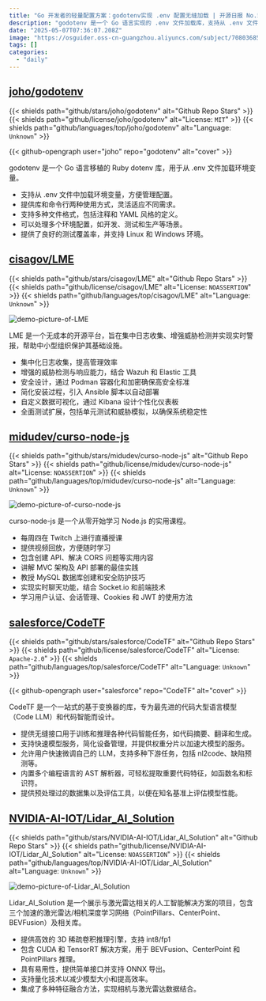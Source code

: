 ```yaml
---
title: "Go 开发者的轻量配置方案：godotenv实现 .env 配置无缝加载 | 开源日报 No.597"
description: "godotenv 是一个 Go 语言实现的 .env 文件加载库，支持从 .env 文件加载环境变量，提供库和命令行两种使用方式，支持多种文件格式和不同环境配置，并具备良好的跨平台兼容性。"
date: "2025-05-07T07:36:07.208Z"
image: "https://osguider.oss-cn-guangzhou.aliyuncs.com/subject/7080368552c5f637e84f1bec98b963c7.png"
tags: []
categories:
  - "daily"
---
```


## [joho/godotenv](https://github.com/joho/godotenv)

{{< shields path="github/stars/joho/godotenv" alt="Github Repo Stars" >}} {{< shields path="github/license/joho/godotenv" alt="License: `MIT`" >}} {{< shields path="github/languages/top/joho/godotenv" alt="Language: `Unknown`" >}}

{{< github-opengraph user="joho" repo="godotenv" alt="cover" >}}

godotenv 是一个 Go 语言移植的 Ruby dotenv 库，用于从 .env 文件加载环境变量。

- 支持从 .env 文件中加载环境变量，方便管理配置。
- 提供库和命令行两种使用方式，灵活适应不同需求。
- 支持多种文件格式，包括注释和 YAML 风格的定义。
- 可以处理多个环境配置，如开发、测试和生产等场景。
- 提供了良好的测试覆盖率，并支持 Linux 和 Windows 环境。
  
## [cisagov/LME](https://github.com/cisagov/LME)

{{< shields path="github/stars/cisagov/LME" alt="Github Repo Stars" >}} {{< shields path="github/license/cisagov/LME" alt="License: `NOASSERTION`" >}} {{< shields path="github/languages/top/cisagov/LME" alt="Language: `Unknown`" >}}

![demo-picture-of-LME](https://static.osguider.com/subject/github/cisagov/LME/4c0f8894be94ef62f9ff0b38dd7268a6.png)

LME 是一个无成本的开源平台，旨在集中日志收集、增强威胁检测并实现实时警报，帮助中小型组织保护其基础设施。

- 集中化日志收集，提高管理效率
- 增强的威胁检测与响应能力，结合 Wazuh 和 Elastic 工具
- 安全设计，通过 Podman 容器化和加密确保高安全标准
- 简化安装过程，引入 Ansible 脚本以自动部署
- 自定义数据可视化，通过 Kibana 设计个性化仪表板
- 全面测试扩展，包括单元测试和威胁模拟，以确保系统稳定性
  
## [midudev/curso-node-js](https://github.com/midudev/curso-node-js)

{{< shields path="github/stars/midudev/curso-node-js" alt="Github Repo Stars" >}} {{< shields path="github/license/midudev/curso-node-js" alt="License: `NOASSERTION`" >}} {{< shields path="github/languages/top/midudev/curso-node-js" alt="Language: `Unknown`" >}}

![demo-picture-of-curso-node-js](https://static.osguider.com/subject/github/midudev/curso-node-js/4afdd0e45036cdf06ac29aa329e39bb9.jpeg)

curso-node-js 是一个从零开始学习 Node.js 的实用课程。

- 每周四在 Twitch 上进行直播授课
- 提供视频回放，方便随时学习
- 包含创建 API、解决 CORS 问题等实用内容
- 讲解 MVC 架构及 API 部署的最佳实践
- 教授 MySQL 数据库创建和安全防护技巧
- 实现实时聊天功能，结合 Socket.io 和前端技术
- 学习用户认证、会话管理、Cookies 和 JWT 的使用方法
  
## [salesforce/CodeTF](https://github.com/salesforce/CodeTF)

{{< shields path="github/stars/salesforce/CodeTF" alt="Github Repo Stars" >}} {{< shields path="github/license/salesforce/CodeTF" alt="License: `Apache-2.0`" >}} {{< shields path="github/languages/top/salesforce/CodeTF" alt="Language: `Unknown`" >}}

{{< github-opengraph user="salesforce" repo="CodeTF" alt="cover" >}}

CodeTF 是一个一站式的基于变换器的库，专为最先进的代码大型语言模型（Code LLM）和代码智能而设计。

- 提供无缝接口用于训练和推理各种代码智能任务，如代码摘要、翻译和生成。
- 支持快速模型服务，简化设备管理，并提供权重分片以加速大模型的服务。
- 允许用户快速微调自己的 LLM，支持多种下游任务，包括 nl2code、缺陷预测等。
- 内置多个编程语言的 AST 解析器，可轻松提取重要代码特征，如函数名和标识符。
- 提供预处理过的数据集以及评估工具，以便在知名基准上评估模型性能。
  
## [NVIDIA-AI-IOT/Lidar_AI_Solution](https://github.com/NVIDIA-AI-IOT/Lidar_AI_Solution)

{{< shields path="github/stars/NVIDIA-AI-IOT/Lidar_AI_Solution" alt="Github Repo Stars" >}} {{< shields path="github/license/NVIDIA-AI-IOT/Lidar_AI_Solution" alt="License: `NOASSERTION`" >}} {{< shields path="github/languages/top/NVIDIA-AI-IOT/Lidar_AI_Solution" alt="Language: `Unknown`" >}}

![demo-picture-of-Lidar_AI_Solution](https://static.osguider.com/subject/github/NVIDIA-AI-IOT/Lidar_AI_Solution/eb18a08600cf2b7dc700c91daa9ed121.png)

Lidar_AI_Solution 是一个展示与激光雷达相关的人工智能解决方案的项目，包含三个加速的激光雷达/相机深度学习网络（PointPillars、CenterPoint、BEVFusion）及相关库。

- 提供高效的 3D 稀疏卷积推理引擎，支持 int8/fp1
- 包含 CUDA 和 TensorRT 解决方案，用于 BEVFusion、CenterPoint 和 PointPillars 推理。
- 具有易用性，提供简单接口并支持 ONNX 导出。
- 支持量化技术以减少模型大小和提高效率。
- 集成了多种特征融合方法，实现相机与激光雷达数据结合。
  
